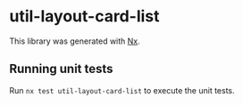 # util-layout-card-list

This library was generated with [Nx](https://nx.dev).

## Running unit tests

Run `nx test util-layout-card-list` to execute the unit tests.
